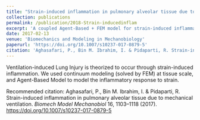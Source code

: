 ```yaml
---
title: "Strain-induced inflammation in pulmonary alveolar tissue due to mechanical ventilation"
collection: publications
permalink: /publication/2018-Strain-inducedinflam
excerpt: 'A coupled Agent-Based + FEM model for strain-induced inflammation.'
date: 2017-02-13
venue: 'Biomechanics and Modeling in Mechanobiology'
paperurl: 'https://doi.org/10.1007/s10237-017-0879-5'
citation: 'Aghasafari, P., Bin M. Ibrahim, I. & Pidaparti, R. Strain-induced inflammation in pulmonary alveolar tissue due to mechanical ventilation. Biomech Model Mechanobiol 16, 1103–1118 (2017). https://doi.org/10.1007/s10237-017-0879-5.'
---
```

Ventilation-induced Lung Injury is theorized to occur through strain-induced inflammation. We used continuum modeling (solved by FEM) at tissue scale, and Agent-Based Model to model the inflammatory response to strain.

<!-- [Download paper here](http://academicpages.github.io/files/paper3.pdf) -->

Recommended citation: Aghasafari, P., Bin M. Ibrahim, I. & Pidaparti, R. Strain-induced inflammation in pulmonary alveolar tissue due to mechanical ventilation. <i>Biomech Model Mechanobiol</i> 16, 1103–1118 (2017). https://doi.org/10.1007/s10237-017-0879-5
